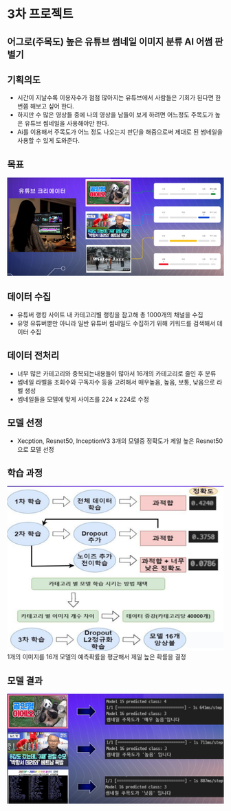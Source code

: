 # 3차 프로젝트

## 어그로(주목도) 높은 유튜브 썸네일 이미지 분류 AI 어썸 판별기

## 기획의도
- 시간이 지날수록 이용자수가 점점 많아지는 유튜브에서 사람들은 기회가 된다면 한 번쯤 해보고 싶어 한다.
- 하지만 수 많은 영상들 중에 나의 영상을 남들이 보게 하려면 어느정도 주목도가 높은 유튜브 썸네일을 사용해야만 한다.
- Ai를 이용해서 주목도가 어느 정도 나오는지 판단을 해줌으로써 제대로 된 썸네일을 사용할 수 있게 도와준다.

## 목표
![alt text](./image/목표.png)

## 데이터 수집
- 유튜버 랭킹 사이트 내 카테고리별 랭킹을 참고해 총 1000개의 채널을 수집
- 유명 유튜버뿐만 아니라 일반 유튜버 썸네일도 수집하기 위해 키워드를 검색해서 데이터 수집

## 데이터 전처리
- 너무 많은 카테고리와 중복되는내용들이 많아서 16개의 카테고리로 줄인 후 분류
- 썸네일 라벨을 조회수와 구독자수 등을 고려해서 매우높음, 높음, 보통, 낮음으로 라벨 생성
- 썸네일들을 모델에 맞게 사이즈를 224 x 224로 수정

## 모델 선정
- Xecption, Resnet50, InceptionV3 3개의 모델중 정확도가 제일 높은 Resnet50으로 모델 선정

## 학습 과정
![alt text](./image/학습과정.png)
1개의 이미지를 16개 모델의 예측확률을 평균해서 제일 높은 확률을 결정

## 모델 결과
![alt text](./image/모델결과.png)